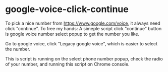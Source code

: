 # google-voice-click-continue
To pick a nice number from https://www.google.com/voice, it always need click "continue". 
To free my hands:
A simeple script click "continue" button is google voice number select popup to get the number you like.

Go to google voice,  click "Legacy google voice", which is easier to select the number.

This is script is running on the select phone number popup,  check the radio of your number, and running this script on Chrome console.



